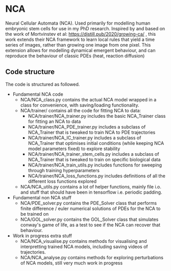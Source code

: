 # NCA
Neural Cellular Automata (NCA). Used primarily for modelling human embryonic stem cells for use in my PhD research.  Inspired by and based on the work of Mortvinstev et al: https://distill.pub/2020/growing-ca/ , this work extends their NCA framework to learn local rules that yield a time series of images, rather than growing one image from one pixel. This extension allows for modelling dynamical emergent behaviour, and can reproduce the behaviour of classic PDEs (heat, reaction diffusion) 

## Code structure
The code is structured as followed.
- Fundamental NCA code
  - NCA/NCA_class.py contains the actual NCA model wrapped in a class for convenience, with saving/loading functionality.
  - NCA/trainer/ contains all the code for fitting NCA to data:
    - NCA/trainer/NCA_trainer.py includes the basic NCA_Trainer class for fitting an NCA to data
    - NCA/trainer/NCA_PDE_trainer.py includes a subclass of NCA_Trainer that is tweaked to train NCA to PDE trajectories
    - NCA/trainer/NCA_IC_trainer.py includes a subclass of NCA_Trainer that optimises initial conditions (while keeping NCA model parameters fixed) to explore stability
    - NCA/trainer/NCA_trainer_stem_cells.py includes a subclass of NCA_Trainer that is tweaked to train on specific biological data
    - NCA/trainer/NCA_train_utils.py includes functions for sweeping through training hyperparameters
    - NCA/trainer/NCA_loss_functions.py includes definitions of all the different loss functions explored
  - NCA/NCA_utils.py contains a lot of helper functions, mainly file i.o. and stuff that should have been in tensorflow i.e. periodic padding.
- Fundamental non NCA stuff
  - NCA/PDE_solver.py contains the PDE_Solver class that performs finite difference / euler numerical solutions of PDEs for the NCA to be trained on
  - NCA/GOL_solver.py contains the GOL_Solver class that simulates conway's game of life, as a test to see if the NCA can recover that behaviour.
- Work in progress extra stuff
  - NCA/NCA_visualise.py contains methods for visualising and interpretting trained NCA models, including saving videos of trajectories.
  - NCA/NCA_analyse.py contains methods for exploring perturbations of NCA models, still very much work in progress
